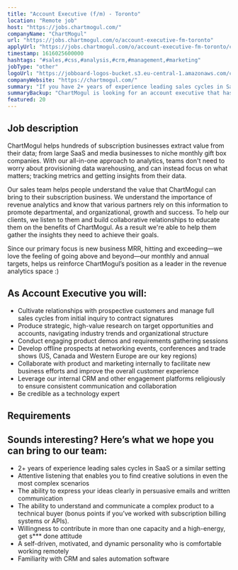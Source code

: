 ```yaml
---
title: "Account Executive (f/m) - Toronto"
location: "Remote job"
host: "https://jobs.chartmogul.com/"
companyName: "ChartMogul"
url: "https://jobs.chartmogul.com/o/account-executive-fm-toronto"
applyUrl: "https://jobs.chartmogul.com/o/account-executive-fm-toronto/c/new"
timestamp: 1616025600000
hashtags: "#sales,#css,#analysis,#crm,#management,#marketing"
jobType: "other"
logoUrl: "https://jobboard-logos-bucket.s3.eu-central-1.amazonaws.com/chartmogul"
companyWebsite: "https://chartmogul.com/"
summary: "If you have 2+ years of experience leading sales cycles in SaaS or a similar setting, ChartMogul is looking for someone with your knowledge."
summaryBackup: "ChartMogul is looking for an account executive that has experience in: #sales, #css, #analysis."
featured: 20
---
```


## Job description

ChartMogul helps hundreds of subscription businesses extract value from their data; from large SaaS and media businesses to niche monthly gift box companies. With our all-in-one approach to analytics, teams don't need to worry about provisioning data warehousing, and can instead focus on what matters; tracking metrics and getting insights from their data.

Our sales team helps people understand the value that ChartMogul can bring to their subscription business. We understand the importance of revenue analytics and know that various partners rely on this information to promote departmental, and organizational, growth and success. To help our clients, we listen to them and build collaborative relationships to educate them on the benefits of ChartMogul. As a result we're able to help them gather the insights they need to achieve their goals.

Since our primary focus is new business MRR, hitting and exceeding—we love the feeling of going above and beyond—our monthly and annual targets, helps us reinforce ChartMogul’s position as a leader in the revenue analytics space :)

## As Account Executive you will:

*   Cultivate relationships with prospective customers and manage full sales cycles from initial inquiry to contract signatures
*   Produce strategic, high-value research on target opportunities and accounts, navigating industry trends and organizational structure
*   Conduct engaging product demos and requirements gathering sessions
*   Develop offline prospects at networking events, conferences and trade shows (US, Canada and Western Europe are our key regions)
*   Collaborate with product and marketing internally to facilitate new business efforts and improve the overall customer experience
*   Leverage our internal CRM and other engagement platforms religiously to ensure consistent communication and collaboration
*   Be credible as a technology expert

## Requirements

## Sounds interesting? Here’s what we hope you can bring to our team:

*   2+ years of experience leading sales cycles in SaaS or a similar setting
*   Attentive listening that enables you to find creative solutions in even the most complex scenarios
*   The ability to express your ideas clearly in persuasive emails and written communication
*   The ability to understand and communicate a complex product to a technical buyer (bonus points if you’ve worked with subscription billing systems or APIs).
*   Willingness to contribute in more than one capacity and a high-energy, get s\*\*\* done attitude
*   A self-driven, motivated, and dynamic personality who is comfortable working remotely
*   Familiarity with CRM and sales automation software
